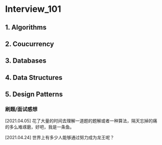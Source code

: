 # Interview_101

## 1. Algorithms

## 2. Coucurrency

## 3. Databases

## 4. Data Structures

## 5. Design Patterns



### 刷题/面试感想

\[2021.04.05] 花了大量的时间去理解一道题的题解或者一种算法，隔天忘掉的痛的多么难琢磨，好吧，我是一条鱼。

\[2021.04.24] 世界上有多少人能够通过努力成为龙王呢？

